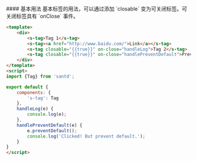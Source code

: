 <text lang="cn">
#### 基本用法
基本标签的用法，可以通过添加 `closable` 变为可关闭标签。可关闭标签具有 `onClose` 事件。
</text>

```html
<template>
    <div>
        <s-tag>Tag 1</s-tag>
        <s-tag><a href="http://www.baidu.com/">Link</a></s-tag>
        <s-tag closable="{{true}}" on-close="handleLog">Tag 2</s-tag>
        <s-tag closable="{{true}}" on-close="handlePreventDefault">Prevent Default</s-tag>
    </div>
</template>
<script>
import {Tag} from 'santd';

export default {
    components: {
        's-tag': Tag
    },
    handleLog(e) {
        console.log(e);
    },
    handlePreventDefault(e) {
        e.preventDefault();
        console.log('Clicked! But prevent default.');
    }
}
</script>
```

